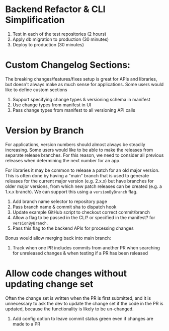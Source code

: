 # Backend Refactor & CLI Simplification

1. Test in each of the test repositories (2 hours)
1. Apply db migration to production (30 minutes)
1. Deploy to production (30 minutes)

# Custom Changelog Sections:

The breaking changes/features/fixes setup is great for APIs and libraries, but doesn't always make as much sense for applications. Some users would like to define custom sections

1. Support specifying change types & versioning schema in manifest
1. Use change types from manifest in UI
1. Pass change types from manifest to all versioning API calls

# Version by Branch

For applications, version numbers should almost always be steadily increasing. Some users would like to be able to make the releases from separate release branches. For this reason, we need to consider all previous releases when determining the next number for an app.

For libraries it may be common to release a patch for an old major version. This is often done by having a "main" branch that is used to generate releases for the current major version (e.g. 2.x.x) but have branches for older major versions, from which new patch releases can be created (e.g. a 1.x.x branch). We can support this using a `versionByBranch` flag.

1. Add branch name selector to repository page
1. Pass branch name & commit sha to dispatch hook
1. Update example GitHub script to checkout correct commit/branch
1. Allow a flag to be passed in the CLI? or specified in the manifest? for `versionByBranch`.
1. Pass this flag to the backend APIs for processing changes

Bonus would allow merging back into main branch:

1. Track when one PR includes commits from another PR when searching for unreleased changes & when testing if a PR has been released

# Allow code changes without updating change set

Often the change set is written when the PR is first submitted, and it is unnecessary to ask the dev to update the change set if the code in the PR is updated, because the functionality is likely to be un-changed.

1. Add config option to leave commit status green even if changes are made to a PR
